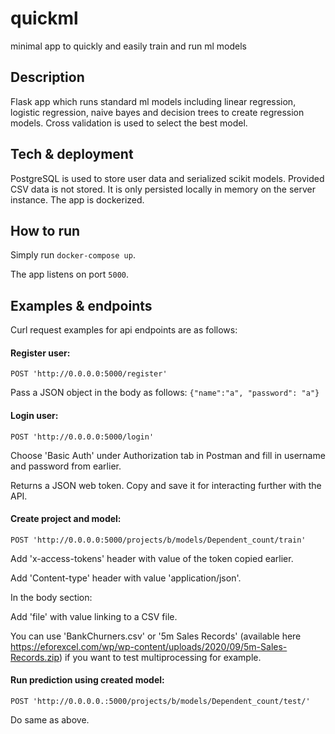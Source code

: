 # quickml
minimal app to quickly and easily train and run ml models
## Description
Flask app which runs standard ml models including linear regression, logistic regression, naive bayes and decision trees to create regression models.
Cross validation is used to select the best model.

## Tech & deployment

PostgreSQL is used to store user data and serialized scikit models.
Provided CSV data is not stored. It is only persisted locally in memory on the server instance.
The app is dockerized.

## How to run 
Simply run ```docker-compose up```.

The app listens on port ```5000```.

## Examples & endpoints
Curl request examples for api endpoints are as follows:

#### Register user:
```POST 'http://0.0.0.0:5000/register'```

Pass a JSON object in the body as follows:
```{"name":"a", "password": "a"}```

#### Login user:
```POST 'http://0.0.0.0:5000/login' ```

Choose 'Basic Auth' under Authorization tab in Postman and fill in username and password from earlier.

Returns a JSON web token. Copy and save it for interacting further with the API.

#### Create project and model:
```POST 'http://0.0.0.0:5000/projects/b/models/Dependent_count/train'```

Add 'x-access-tokens' header with value of the token copied earlier.

Add 'Content-type' header with value 'application/json'. 

In the body section:

Add 'file' with value linking to a CSV file.

You can use 'BankChurners.csv' or '5m Sales Records'  (available here https://eforexcel.com/wp/wp-content/uploads/2020/09/5m-Sales-Records.zip)  if you want to test multiprocessing for example.

#### Run prediction using created model:
```POST 'http://0.0.0.0.:5000/projects/b/models/Dependent_count/test/'```

Do same as above.
